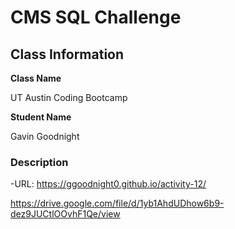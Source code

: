 #  CMS SQL Challenge

## Class Information

**Class Name**

UT Austin Coding Bootcamp

**Student Name**

Gavin Goodnight

### Description

-URL: https://ggoodnight0.github.io/activity-12/

https://drive.google.com/file/d/1yb1AhdUDhow6b9-dez9JUCtlOOvhF1Qe/view
